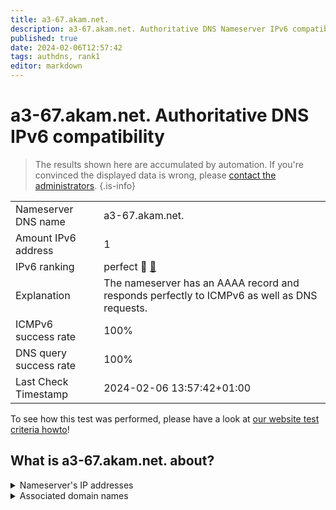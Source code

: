```yaml
---
title: a3-67.akam.net.
description: a3-67.akam.net. Authoritative DNS Nameserver IPv6 compatibility
published: true
date: 2024-02-06T12:57:42
tags: authdns, rank1
editor: markdown
---
```


# a3-67.akam.net. Authoritative DNS IPv6 compatibility

> The results shown here are accumulated by automation. If you're convinced the displayed data is wrong, please [contact the administrators](/howto/chat). 
{.is-info}




|   |   |
| - | - |
| Nameserver DNS name | a3-67.akam.net.
| Amount IPv6 address | 1
| IPv6 ranking | perfect :1st_place_medal: [🔗](/howto/ranking) |
| Explanation | The nameserver has an AAAA record and responds perfectly to ICMPv6 as well as DNS requests. |
| ICMPv6 success rate | 100%|
| DNS query success rate | 100% |
| Last Check Timestamp | 2024-02-06 13:57:42+01:00 |

To see how this test was performed, please have a look at [our website test criteria howto](/howto/testcriteria/authdns)!


## What is a3-67.akam.net. about?




<details>
<summary>Nameserver's IP addresses</summary>

2600:1408:1c::43

</details>



<details>
<summary>Associated domain names</summary>

www.rabobank.com

www.sc.com

</details>
